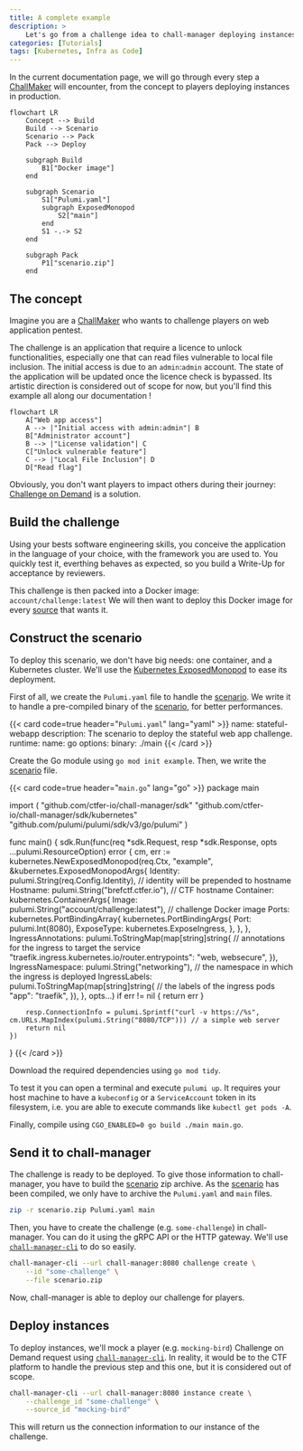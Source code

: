 ```yaml
---
title: A complete example
description: >
    Let's go from a challenge idea to chall-manager deploying instances !
categories: [Tutorials]
tags: [Kubernetes, Infra as Code]
---
```


In the current documentation page, we will go through every step a [ChallMaker](/docs/chall-manager/glossary#challmaker) will encounter, from the concept to players deploying instances in production.

```mermaid
flowchart LR
    Concept --> Build
    Build --> Scenario
    Scenario --> Pack
    Pack --> Deploy

    subgraph Build
        B1["Docker image"]
    end

    subgraph Scenario
        S1["Pulumi.yaml"]
        subgraph ExposedMonopod
            S2["main"]
        end
        S1 -.-> S2
    end

    subgraph Pack
        P1["scenario.zip"]
    end
```

## The concept

Imagine you are a [ChallMaker](/docs/chall-manager/glossary#challmaker) who wants to challenge players on web application pentest.

The challenge is an application that require a licence to unlock functionalities, especially one that can read files vulnerable to local file inclusion. The initial access is due to an `admin`:`admin` account. The state of the application will be updated once the licence check is bypassed.
Its artistic direction is considered out of scope for now, but you'll find this example all along our documentation !

```mermaid
flowchart LR
    A["Web app access"]
    A --> |"Initial access with admin:admin"| B
    B["Administrator account"]
    B --> |"License validation"| C 
    C["Unlock vulnerable feature"]
    C --> |"Local File Inclusion"| D
    D["Read flag"]
```

Obviously, you don't want players to impact others during their journey: [Challenge on Demand](/docs/chall-manager/glossary#challenge-on-demand) is a solution.

## Build the challenge

Using your bests software engineering skills, you conceive the application in the language of your choice, with the framework you are used to.
You quickly test it, everthing behaves as expected, so you build a Write-Up for acceptance by reviewers.

This challenge is then packed into a Docker image: `account/challenge:latest`
We will then want to deploy this Docker image for every [source](/docs/chall-manager/glossary#source) that wants it.

## Construct the scenario

To deploy this scenario, we don't have big needs: one container, and a Kubernetes cluster.
We'll use the [Kubernetes ExposedMonopod](/docs/chall-manager/challmaker-guides/software-development-kit#kubernetes-exposedmonopod) to ease its deployment.

First of all, we create the `Pulumi.yaml` file to handle the [scenario](/docs/chall-manager/glossary#scenario).
We write it to handle a pre-compiled binary of the [scenario](/docs/chall-manager/glossary#scenario), for better performances.

{{< card code=true header="`Pulumi.yaml`" lang="yaml" >}}
name: stateful-webapp
description: The scenario to deploy the stateful web app challenge.
runtime:
  name: go
  options:
   binary: ./main
{{< /card >}}

Create the Go module using `go mod init example`.
Then, we write the [scenario](/docs/chall-manager/glossary#scenario) file.

{{< card code=true header="`main.go`" lang="go" >}}
package main

import (
	"github.com/ctfer-io/chall-manager/sdk"
	"github.com/ctfer-io/chall-manager/sdk/kubernetes"
	"github.com/pulumi/pulumi/sdk/v3/go/pulumi"
)

func main() {
	sdk.Run(func(req *sdk.Request, resp *sdk.Response, opts ...pulumi.ResourceOption) error {
		cm, err := kubernetes.NewExposedMonopod(req.Ctx, "example", &kubernetes.ExposedMonopodArgs{
			Identity: pulumi.String(req.Config.Identity), // identity will be prepended to hostname
			Hostname: pulumi.String("brefctf.ctfer.io"),  // CTF hostname
			Container: kubernetes.ContainerArgs{
				Image: pulumi.String("account/challenge:latest"), // challenge Docker image
				Ports: kubernetes.PortBindingArray{
					kubernetes.PortBindingArgs{
						Port:       pulumi.Int(8080),
						ExposeType: kubernetes.ExposeIngress,
					},
				},
			},
			IngressAnnotations: pulumi.ToStringMap(map[string]string{ // annotations for the ingress to target the service
				"traefik.ingress.kubernetes.io/router.entrypoints": "web, websecure",
			}),
			IngressNamespace: pulumi.String("networking"), // the namespace in which the ingress is deployed
			IngressLabels: pulumi.ToStringMap(map[string]string{ // the labels of the ingress pods
				"app": "traefik",
			}),
		}, opts...)
		if err != nil {
			return err
		}

		resp.ConnectionInfo = pulumi.Sprintf("curl -v https://%s", cm.URLs.MapIndex(pulumi.String("8080/TCP"))) // a simple web server
		return nil
	})
}
{{< /card >}}

Download the required dependencies using `go mod tidy`.

To test it you can open a terminal and execute `pulumi up`. It requires your host machine to have a `kubeconfig` or a `ServiceAccount` token in its filesystem, i.e. you are able to execute commands like `kubectl get pods -A`.

Finally, compile using `CGO_ENABLED=0 go build ./main main.go`.

## Send it to chall-manager

The challenge is ready to be deployed. To give those information to chall-manager, you have to build the [scenario](/docs/chall-manager/glossary#scenario) zip archive.
As the [scenario](/docs/chall-manager/glossary#scenario) has been compiled, we only have to archive the `Pulumi.yaml` and `main` files.

```bash
zip -r scenario.zip Pulumi.yaml main
```

Then, you have to create the challenge (e.g. `some-challenge`) in chall-manager. You can do it using the gRPC API or the HTTP gateway.
We'll use [`chall-manager-cli`](https://github.com/ctfer-io/chall-manager/blob/main/cmd/chall-manager-cli) to do so easily.

```bash
chall-manager-cli --url chall-manager:8080 challenge create \
    --id "some-challenge" \
    --file scenario.zip
```

Now, chall-manager is able to deploy our challenge for players.

## Deploy instances

To deploy instances, we'll mock a player (e.g. `mocking-bird`) Challenge on Demand request using [`chall-manager-cli`](https://github.com/ctfer-io/chall-manager/blob/main/cmd/chall-manager-cli).
In reality, it would be to the CTF platform to handle the previous step and this one, but it is considered out of scope.

```bash
chall-manager-cli --url chall-manager:8080 instance create \
    --challenge_id "some-challenge" \
    --source_id "mocking-bird"
```

This will return us the connection information to our instance of the challenge.
